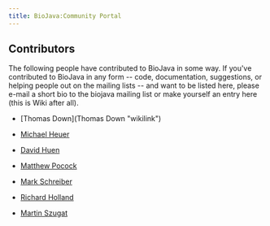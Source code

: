 ```yaml
---
title: BioJava:Community Portal
---
```


Contributors
------------

The following people have contributed to BioJava in some way. If you've
contributed to BioJava in any form -- code, documentation, suggestions,
or helping people out on the mailing lists -- and want to be listed
here, please e-mail a short bio to the biojava mailing list or make
yourself an entry here (this is Wiki after all).

-   [Thomas Down](Thomas Down "wikilink")

<!-- -->

-   [Michael Heuer](User:Heuermh "wikilink")

<!-- -->

-   [David Huen](User:David "wikilink")

<!-- -->

-   [Matthew Pocock](User:Matthew "wikilink")

<!-- -->

-   [Mark Schreiber](User:Mark "wikilink")

<!-- -->

-   [Richard Holland](User:Rholland "wikilink")

<!-- -->

-   [Martin Szugat](User:Martin "wikilink")

